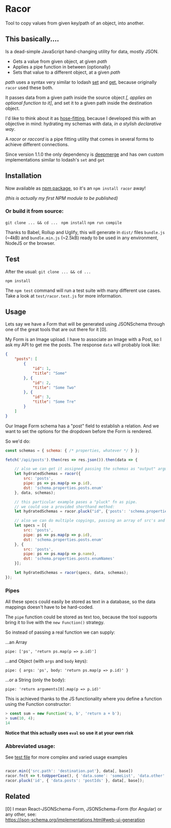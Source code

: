 # Racor

Tool to copy values from given key/path of an object, into another.

## This basically....

Is a dead-simple JavaScript hand-changing utility for data, mostly JSON.

* Gets a value from given object, at given *path*
* Applies a pipe function in between (optionally)
* Sets that value to a different object, at a given *path*


*path* uses a syntax very similar to lodash [set](https://www.npmjs.com/package/lodash.set) and [get](https://www.npmjs.com/package/lodash.get), because originally `racor` used these both. 


It passes data from a given path inside the source object *[, applies an optional function to it]*, and set it to a given path inside the destination object.

I'd like to think about it as [hose-fitting](http://www.fredshed.co.uk/photosgardtools/hozelock4waymanifold.jpg), because I developed this with an objective in mind: hydrating my schemas with data, *in a stylish declarative way*. 

A *racor* or *raccord* is a pipe fitting utility that comes in several forms to achieve different connections.

Since version 1.1.0 the only dependency is [deepmerge](https://www.npmjs.com/package/deepmerge) and has own custom implementations similar to lodash's `set` and `get`

## Installation

Now available as [npm package](https://www.npmjs.com/package/racor), so it's an `npm install racor` away! 

*(this is actually my first NPM module to be published)*

### Or build it from source:

`git clone ... && cd ... `
`npm install`
`npm run compile`

Thanks to Babel, Rollup and Uglify, this will generate in `dist/` files `bundle.js` (~4kB) and `bundle.min.js` (~2.5kB) ready to be used in any environment, NodeJS or the browser.

## Test

After the usual: 
`git clone ... && cd ... `

`npm install`

The `npm test` command will run a test suite with many different use cases. Take a look at `test/racor.test.js` for more information.


## Usage

Lets say we have a Form that will be generated using JSONSchema through one of the great tools that are out there for it [0].

My Form is an Image upload. I have to associate an Image with a Post, so I ask my API to get me the posts. The response `data` will probably look like: 

```json
{
    "posts": [
        {
            "id": 1,
            "title": "Some"
        }, {
            "id": 2,
            "title": "Some Two"
        }, {
            "id": 3,
            "title": "Some Tre"
        }
    ]
}
```

Our Image Form schema has a "post" field to establish a relation. And we want to set the options for the dropdown before the Form is rendered.

So we'd do:

```javascript
const schemas = { schema: { /* properties, whatever */ } };

fetch('/api/posts').then(res => res.json()).then(data => {

    // also we can get it assigned passing the schemas as "output" argument
    let hydratedSchemas = racor({
        src: 'posts',
        pipe: ps => ps.map(p => p.id),
        dst: 'schema.properties.posts.enum'
    }, data, schemas);

    // this particular example pases a "pluck" fn as pipe.
    // we could use a provided shorthand method:
    let hydratedSchemas = racor.pluck("id", {'posts': 'schema.properties.posts.enum'}, data, schemas);

    // also we can do multiple copyings, passing an array of src's and dst's
    let specs = [{
        src: 'posts',
        pipe: ps => ps.map(p => p.id),
        dst: 'schema.properties.posts.enum'
    }, {
        src: 'posts',
        pipe: ps => ps.map(p => p.name),
        dst: 'schema.properties.posts.enumNames'
    }];

    let hydratedSchemas = racor(specs, data, schemas);
});
```

### Pipes

All these specs could easily be stored as text in a database, so the data mappings doesn't have to be hard-coded. 

The `pipe` function could be stored as text too, because the tool supports bring it to live with the `new Function()` strategy.

So instead of passing a real function we can supply:

...an Array
```
pipe: ['ps', 'return ps.map(p => p.id)']
```

...and Object (with `args` and `body` keys):
```
pipe: { args: 'ps', body: 'return ps.map(p => p.id)' }
```

...or a String (only the body):
```
pipe: 'return arguments[0].map(p => p.id)'
```

This is achieved thanks to the JS functionality where you define a function using the Function constructor: 

```javascript
> const sum = new Function('a, b', 'return a + b');
> sum(10, 4);
14
```

**Notice that this actually uses `eval` so use it at your own risk**

### Abbreviated usage:

See [test file](test/racor.test.js) for more complex and varied usage examples

```javascript

racor.min({'src.path': 'destination.pat'}, data[, base])
racor.fn(t => t.toUpperCase(), { 'data.some': 'someList', 'data.other':'otherList' }, data[, base])
racor.pluck('id', { 'data.posts': 'postIds' }, data[, base]);
```

## Related

[0] I mean React-JSONSchema-Form, JSONSchema-Form (for Angular) or any other, see:  
https://json-schema.org/implementations.html#web-ui-generation
